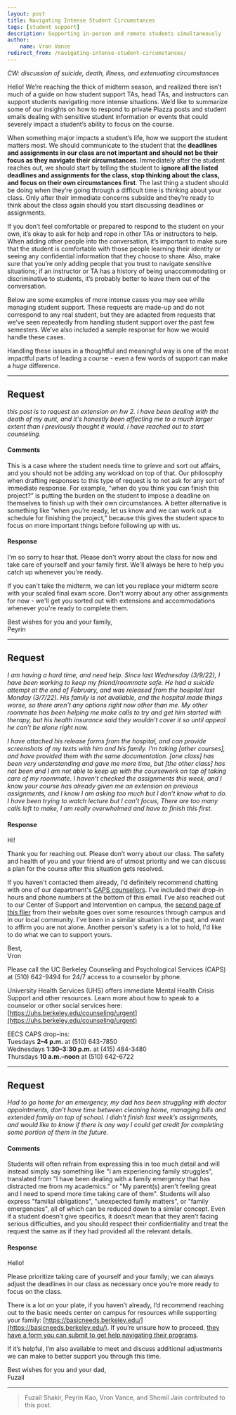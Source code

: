 ```yaml
---
layout: post
title: Navigating Intense Student Circumstances
tags: [student support]
description: Supporting in-person and remote students simultaneously
author:
    name: Vron Vance
redirect_from: /navigating-intense-student-circumstances/
---
```


*CW: discussion of suicide, death, illness, and extenuating circumstances*

Hello! We’re reaching the thick of midterm season, and realized there isn’t much of a guide on how student support TAs, head TAs, and instructors can support students navigating more intense situations. We’d like to summarize some of our insights on how to respond to private Piazza posts and student emails dealing with sensitive student information or events that could severely impact a student’s ability to focus on the course.

When something major impacts a student’s life, how we support the student matters most. We should communicate to the student that the **deadlines and assignments in our class are not important and should not be their focus as they navigate their circumstances**. Immediately after the student reaches out, we should start by telling the student to **ignore all the listed deadlines and assignments for the class, stop thinking about the class, and focus on their own circumstances first**. The last thing a student should be doing when they’re going through a difficult time is thinking about your class. Only after their immediate concerns subside and they’re ready to think about the class again should you start discussing deadlines or assignments.

If you don’t feel comfortable or prepared to respond to the student on your own, it’s okay to ask for help and rope in other TAs or instructors to help. When adding other people into the conversation, it’s important to make sure that the student is comfortable with those people learning their identity or seeing any confidential information that they choose to share. Also, make sure that you’re only adding people that you trust to navigate sensitive situations; if an instructor or TA has a history of being unaccommodating or discriminative to students, it’s probably better to leave them out of the conversation.

Below are some examples of more intense cases you may see while managing student support. These requests are made-up and do not correspond to any real student, but they are adapted from requests that we’ve seen repeatedly from handling student support over the past few semesters. We’ve also included a sample response for how we would handle these cases. 

Handling these issues in a thoughtful and meaningful way is one of the most impactful parts of leading a course - even a few words of support can make a *huge* difference. 

---

## Request

*this post is to request an extension on hw 2.  i have been dealing with the death of my aunt, and it's honestly been affecting me to a much larger extent than i previously thought it would. i have reached out to start counseling.*

#### Comments

This is a case where the student needs time to grieve and sort out affairs, and you should not be adding any workload on top of that. Our philosophy when drafting responses to this type of request is to not ask for any sort of immediate response. For example, “when do you think you can finish this project?” is putting the burden on the student to impose a deadline on themselves to finish up with their own circumstances. A better alternative is something like “when you’re ready, let us know and we can work out a schedule for finishing the project,” because this gives the student space to focus on more important things before following up with us.

#### Response

I'm so sorry to hear that. Please don't worry about the class for now and take care of yourself and your family first. We'll always be here to help you catch up whenever you're ready.

If you can't take the midterm, we can let you replace your midterm score with your scaled final exam score. Don't worry about any other assignments for now - we'll get you sorted out with extensions and accommodations whenever you're ready to complete them.

Best wishes for you and your family,<br>
Peyrin

---

## Request

*I am having a hard time, and need help. Since last Wednesday (3/9/22), I have been working to keep my friend/roommate safe. He had a suicide attempt at the end of February, and was released from the hospital last Monday (3/7/22). His family is not available, and the hospital made things worse, so there aren’t any options right now other than me. My other roommate has been helping me make calls to try and get him started with therapy, but his health insurance said they wouldn’t cover it so until appeal he can’t be alone right now.*

*I have attached his release forms from the hospital, and can provide screenshots of my texts with him and his family. I’m taking [other courses], and have provided them with the same documentation. [one class] has been very understanding and gave me more time, but [the other class] has not been and I am not able to keep up with the coursework on top of taking care of my roommate. I haven’t checked the assignments this week, and I know your course has already given me an extension on previous assignments, and I know I am asking too much but I don’t know what to do. I have been trying to watch lecture but I can’t focus, There are too many calls left to make, I am really overwhelmed and have to finish this first.*

#### Response

Hi!
 
Thank you for reaching out. Please don’t worry about our class. The safety and health of you and your friend are of utmost priority and we can discuss a plan for the course after this situation gets resolved. 
 
If you haven't contacted them already, I'd definitely recommend chatting with one of our department's [CAPS counsellors](https://engineering.berkeley.edu/students/advising-counseling/counseling/). I've included their drop-in hours and phone numbers at the bottom of this email. I’ve also reached out to our Center of Support and Intervention on campus, the [second page of this flier](https://uhs.berkeley.edu/sites/default/files/distressed_friend.pdf) from their website goes over some resources through campus and in our local community. I’ve been in a similar situation in the past, and want to affirm you are not alone. Another person's safety is a lot to hold, I'd like to do what we can to support yours. 
 
Best,<br>
Vron
 
Please call the UC Berkeley Counseling and Psychological Services (CAPS) at (510) 642-9494 for 24/7 access to a counselor by phone. 
 
University Health Services (UHS) offers immediate Mental Health Crisis Support and other resources. Learn more about how to speak to a counselor or other social services here: [https://uhs.berkeley.edu/counseling/urgent](https://uhs.berkeley.edu/counseling/urgent)
 
EECS CAPS drop-ins:<br>
Tuesdays **2–4 p.m.** at (510) 643-7850<br>
Wednesdays **1:30–3:30 p.m.** at (415) 484-3480<br>
Thursdays **10 a.m.–noon** at (510) 642-6722

---

## Request

*Had to go home for an emergency, my dad has been struggling with doctor appointments, don’t have time between cleaning home, managing bills and extended family on top of school. I didn’t finish last week’s assignments, and would like to know if there is any way I could get credit for completing some portion of them in the future.*

#### Comments

Students will often refrain from expressing this in too much detail and will instead simply say something like "I am experiencing family struggles", translated from "I have been dealing with a family emergency that has distracted me from my academics." or "My parent(s) aren't feeling great and I need to spend more time taking care of them". Students will also express "familial obligations", "unexpected family matters", or "family emergencies", all of which can be reduced down to a similar concept. Even if a student doesn’t give specifics, it doesn’t mean that they aren’t facing serious difficulties, and you should respect their confidentiality and treat the request the same as if they had provided all the relevant details.


#### Response

Hello!

Please prioritize taking care of yourself and your family; we can always adjust the deadlines in our class as necessary once you’re more ready to focus on the class.

There is a lot on your plate, if you haven’t already, I’d recommend reaching out to the basic needs center on campus for resources while supporting your family:
 [https://basicneeds.berkeley.edu/](https://basicneeds.berkeley.edu/). If you’re unsure how to proceed, [they have a form you can submit to get help navigating their programs](https://docs.google.com/forms/d/e/1FAIpQLSclv8FAqXeub2JUwY-f-4nr55X9o5qePZ0mhM22D_fxCOmdIA/viewform).

If it’s helpful, I’m also available to meet and discuss additional adjustments we can make to better support you through this time. 

Best wishes for you and your dad,<br>
Fuzail

---

> Fuzail Shakir, Peyrin Kao, Vron Vance, and Shomil Jain contributed to this post.

